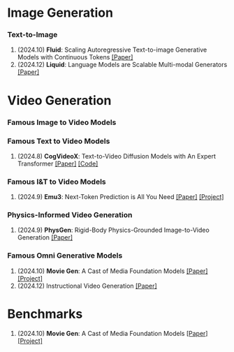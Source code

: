 # Image Generation

### Text-to-Image

1. (2024.10) **Fluid**: Scaling Autoregressive Text-to-image Generative Models with Continuous Tokens [[Paper]](https://arxiv.org/pdf/2410.13863v1)
2. (2024.12) **Liquid**: Language Models are Scalable Multi-modal Generators [[Paper]](https://arxiv.org/pdf/2412.04332)







# Video Generation



### Famous Image to Video Models



### Famous Text to Video Models

1. (2024.8) **CogVideoX**: Text-to-Video Diffusion Models with An Expert Transformer [[Paper]](https://arxiv.org/abs/2408.06072) [[Code]](https://github.com/THUDM/CogVideo)



### Famous I&T to Video Models

1. (2024.9) **Emu3**: Next-Token Prediction is All You Need [[Paper]](https://arxiv.org/pdf/2409.18869) [[Project]](https://emu.baai.ac.cn/about)



### Physics-Informed Video Generation

1. (2024.9) **PhysGen**: Rigid-Body Physics-Grounded Image-to-Video Generation [[Paper]](https://arxiv.org/pdf/2409.18964)



### Famous Omni Generative Models

1. (2024.10) **Movie Gen**: A Cast of Media Foundation Models [[Paper]](https://ai.meta.com/static-resource/movie-gen-research-paper) [[Project]](https://ai.meta.com/research/movie-gen/)
1. (2024.12) Instructional Video Generation [[Paper]](https://arxiv.org/pdf/2412.04189)





# Benchmarks

1. (2024.10) **Movie Gen**: A Cast of Media Foundation Models [[Paper]](https://ai.meta.com/static-resource/movie-gen-research-paper) [[Project]](https://ai.meta.com/research/movie-gen/)

